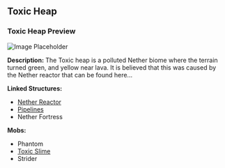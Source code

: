 ﻿## Toxic Heap

### Toxic Heap Preview
![Image Placeholder](https://static.miraheze.org/stardustlabswiki/f/fd/2022-03-04_23.13.34.png)

**Description:**
The Toxic heap is a polluted Nether biome where the terrain turned green, and yellow near lava. It is believed that this was caused by the Nether reactor that can be found here...

**Linked Structures:**
- [Nether Reactor](https://officiallysp.net/pokeywiki/Nether_Structures/netherreactor.html)
- [Pipelines](https://officiallysp.net/pokeywiki/Nether_Structures/pipeline.html)
- Nether Fortress

**Mobs:**
- Phantom
- [Toxic Slime](toxicslime)
- Strider
